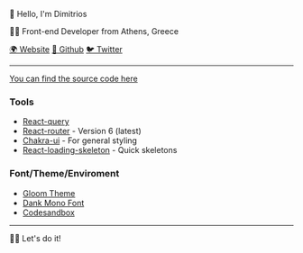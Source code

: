 👋 Hello, I'm Dimitrios

👨‍💻 Front-end Developer from Athens, Greece

[🌍 Website](https://dnlytras.com)
[🐙 Github](https://github.com/dimitrisnl)
[🐦 Twitter](https://twitter.com/dnlytras)

---

[You can find the source code here](https://github.com/dimitrisnl/react-query-blog-demo)

### Tools

- [React-query](https://github.com/tannerlinsley/react-query)
- [React-router](https://github.com/ReactTraining/react-router) - Version 6 (latest)
- [Chakra-ui](https://github.com/chakra-ui/chakra-ui/) - For general styling
- [React-loading-skeleton](https://github.com/dvtng/react-loading-skeleton) - Quick skeletons

### Font/Theme/Enviroment

- [Gloom Theme](https://github.com/agirton/gloom)
- [Dank Mono Font](https://dank.sh/)
- [Codesandbox](https://codesandbox.io/)

---

🙇‍♂️ Let's do it!
